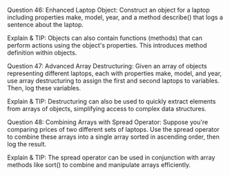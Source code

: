  Question 46: Enhanced Laptop Object: Construct an object for a laptop including properties make, model, year, and a method describe() that logs a sentence about the laptop.

Explain & TIP: Objects can also contain functions (methods) that can perform actions using the object's properties. This introduces method definition within objects.

Question 47: Advanced Array Destructuring: Given an array of objects representing different laptops, each with properties make, model, and year, use array destructuring to assign the first and second laptops to variables. Then, log these variables.

Explain & TIP: Destructuring can also be used to quickly extract elements from arrays of objects, simplifying access to complex data structures.

Question 48: Combining Arrays with Spread Operator: Suppose you're comparing prices of two different sets of laptops. Use the spread operator to combine these arrays into a single array sorted in ascending order, then log the result.

Explain & TIP: The spread operator can be used in conjunction with array methods like sort() to combine and manipulate arrays efficiently.